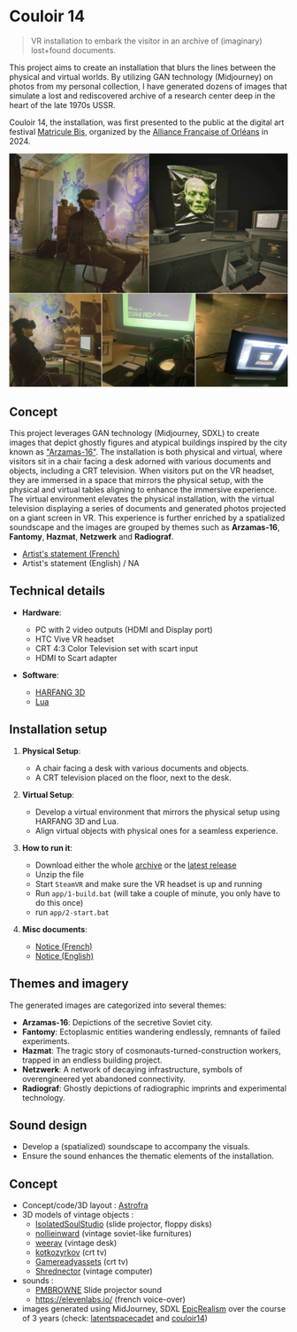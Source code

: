 # Couloir 14

> VR installation to embark the visitor in an archive of (imaginary) lost+found documents.

This project aims to create an installation that blurs the lines between the physical and virtual worlds. By utilizing GAN technology (Midjourney) on photos from my personal collection, I have generated dozens of images that simulate a lost and rediscovered archive of a research center deep in the heart of the late 1970s USSR.

Couloir 14, the installation, was first presented to the public at the digital art festival [Matricule Bis](https://sites.google.com/view/matriculebis2024/), organized by the [Alliance Française of Orléans](https://aforleans.org/) in 2024.

![Couloir 14, hero image](img/hero_image_00.png)

## Concept

This project leverages GAN technology (Midjourney, SDXL) to create images that depict ghostly figures and atypical buildings inspired by the city known as ["Arzamas-16"](https://en.wikipedia.org/wiki/Sarov). The installation is both physical and virtual, where visitors sit in a chair facing a desk adorned with various documents and objects, including a CRT television. When visitors put on the VR headset, they are immersed in a space that mirrors the physical setup, with the physical and virtual tables aligning to enhance the immersive experience. The virtual environment elevates the physical installation, with the virtual television displaying a series of documents and generated photos projected on a giant screen in VR. This experience is further enriched by a spatialized soundscape and the images are grouped by themes such as **Arzamas-16**, **Fantomy**, **Hazmat**, **Netzwerk** and **Radiograf**.

- [Artist's statement (French)](img/intention-couloir-14-fr.pdf)
- Artist's statement (English) / NA


## Technical details

- **Hardware**: 
  - PC with 2 video outputs (HDMI and Display port)
  - HTC Vive VR headset
  - CRT 4:3 Color Television set with scart input
  - HDMI to Scart adapter

- **Software**: 
  - [HARFANG 3D](https://github.com/harfang3d/)
  - [Lua](https://lua.org/)

## Installation setup

1. **Physical Setup**:
    - A chair facing a desk with various documents and objects.
    - A CRT television placed on the floor, next to the desk.

2. **Virtual Setup**:
    - Develop a virtual environment that mirrors the physical setup using HARFANG 3D and Lua.
    - Align virtual objects with physical ones for a seamless experience.
  
3. **How to run it**:
    - Download either the whole [archive](https://github.com/astrofra/art-couloir-14/archive/refs/heads/main.zip) or the [latest release](https://github.com/astrofra/art-couloir-14/releases)
    - Unzip the file
    - Start `SteamVR` and make sure the VR headset is up and running
    - Run `app/1-build.bat` (will take a couple of minute, you only have to do this once)
    - run `app/2-start.bat`

4. **Misc documents**:
    - [Notice (French)](img/cartel-couloir-14-fr.pdf)
    - [Notice (English)](img/cartel-couloir-14-en.pdf)

## Themes and imagery

The generated images are categorized into several themes:
- **Arzamas-16**: Depictions of the secretive Soviet city.
- **Fantomy**: Ectoplasmic entities wandering endlessly, remnants of failed experiments.
- **Hazmat**: The tragic story of cosmonauts-turned-construction workers, trapped in an endless building project.
- **Netzwerk**: A network of decaying infrastructure, symbols of overengineered yet abandoned connectivity.
- **Radiograf**: Ghostly depictions of radiographic imprints and experimental technology.

## Sound design

- Develop a (spatialized) soundscape to accompany the visuals.
- Ensure the sound enhances the thematic elements of the installation.

## Concept

- Concept/code/3D layout : [Astrofra](https://github.com/astrofra)
- 3D models of vintage objects :
   - [IsolatedSoulStudio](https://www.cgtrader.com/designers/IsolatedSoulStudio) (slide projector, floppy disks)
   - [nollieinward](https://www.cgtrader.com/designers/nollieinward) (vintage soviet-like furnitures)
   - [weeray](https://www.cgtrader.com/designers/weeray) (vintage desk)
   - [kotkozyrkov](https://www.cgtrader.com/designers/kotkozyrkov) (crt tv)
   - [Gamereadyassets](https://www.cgtrader.com/designers/Gamereadyassets) (crt tv)
   - [Shrednector](https://www.cgtrader.com/designers/Shrednector) (vintage computer)
 - sounds :
   - [PMBROWNE](https://freesound.org/people/PMBROWNE/sounds/397467/) Slide projector sound
   - https://elevenlabs.io/ (french voice-over)
 - images generated using MidJourney, SDXL [EpicRealism](https://civitai.com/models/277058/epicrealism-xl) over the course of 3 years (check: [latentspacecadet](https://www.instagram.com/latentspacecadet/) and [couloir14](https://www.instagram.com/couloir14/))
